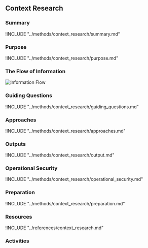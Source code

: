 ## Context Research

### Summary
!INCLUDE "../methods/context_research/summary.md"

### Purpose
!INCLUDE "../methods/context_research/purpose.md"

### The Flow of Information
![ Information Flow](images/info_flows/context_research.svg)

### Guiding Questions
!INCLUDE "../methods/context_research/guiding_questions.md"

### Approaches
!INCLUDE "../methods/context_research/approaches.md"

### Outputs
!INCLUDE "../methods/context_research/output.md"

### Operational Security
!INCLUDE "../methods/context_research/operational_security.md"

### Preparation
!INCLUDE "../methods/context_research/preparation.md"




### Resources

<div class="greybox">
!INCLUDE "../references/context_research.md"
</div>

### Activities